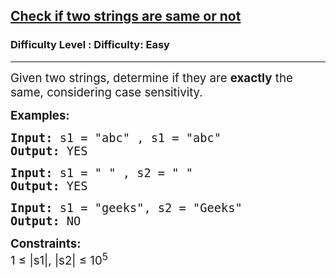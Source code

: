 <h2><a href="https://www.geeksforgeeks.org/problems/check-if-two-strings-are-same-or-not--155406/1">Check if two strings are same or not</a></h2><h3>Difficulty Level : Difficulty: Easy</h3><hr><div class="problems_problem_content__Xm_eO"><p><span style="font-size: 14pt;">Given two strings, determine if they are <strong data-start="123" data-end="134">exactly</strong> the same, considering case sensitivity.</span></p>
<p><span style="font-size: 14pt;"><strong>Examples:</strong></span></p>
<pre><span style="font-size: 14pt;"><strong>Input:&nbsp;</strong>s1 = "abc" , s1 = "abc"&nbsp;<br><strong>Output:</strong> YES</span></pre>
<pre><span style="font-size: 14pt;"><strong>Input: </strong>s1 = " " , s2 = " "<br><strong>Output:</strong> YES</span></pre>
<pre><span style="font-size: 14pt;"><strong>Input: </strong>s1 = "geeks", s2 = "Geeks"<br><strong>Output:</strong> NO</span></pre>
<p><span style="font-size: 14pt;"><strong>Constraints:</strong><br>1 ≤ |s1|, |s2| ≤ 10<sup>5</sup></span></p></div>